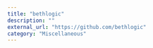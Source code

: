 ```yaml
---
title: "bethlogic"
description: ""
external_url: "https://github.com/bethlogic"
category: "Miscellaneous"
---
```

